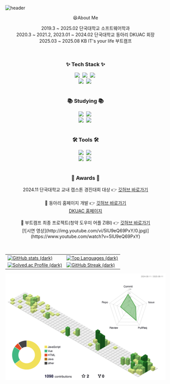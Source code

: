 ![header](https://capsule-render.vercel.app/api?type=waving&color=0:87CEEB,100:00BFFF&height=250&section=header&text=Welcome%20to%20Seonghoon's%20GitHub&fontSize=50&fontAlign=50&fontAlignY=35&fontColor=ffffff&animation=fadeIn)
<br>
<div align="center">
  😆About Me
  
  <br>
  
  2019.3 ~ 2025.02 단국대학교 소프트웨어학과 <br>
  2020.3 ~ 2021.2, 2023.01 ~ 2024.02 단국대학교 동아리 DKUAC 회장 <br>
  2025.03 ~ 2025.08 KB IT's your life 부트캠프
</div>

<br>

<!--내용 부분-->
<h3 align="center">✨ Tech Stack ✨</h3>
<div align="center">
  <img src="https://img.shields.io/badge/react-20232a.svg?style=for-the-badge&logo=react&logoColor=61DAFB" />&nbsp
  <img src="https://img.shields.io/badge/javascript-F7DF1E.svg?style=for-the-badge&logo=javascript&logoColor=20232a" />&nbsp
  <img src="https://img.shields.io/badge/html5-E34F26.svg?style=for-the-badge&logo=html5&logoColor=white" />&nbsp
</div>

<div align="center">
  <img src="https://img.shields.io/badge/css3-1572B6.svg?style=for-the-badge&logo=css3&logoColor=white" />&nbsp
  <img src="https://img.shields.io/badge/react%20native-20232a.svg?style=for-the-badge&logo=react%20native&logoColor=61DAFB" />&nbsp
</div>

<br>

<h3 align="center">📚 Studying 📚</h3>
<div align="center">
  <img src="https://img.shields.io/badge/typescript-007ACC.svg?style=for-the-badge&logo=typescript&logoColor=white" />&nbsp
  <img src="https://img.shields.io/badge/Python-3776AB?style=for-the-badge&logo=python&logoColor=white" />&nbsp
</div>
<div align="center">
  <img src="https://img.shields.io/badge/vue.js-4FC08D.svg?style=for-the-badge&logo=vue.js&logoColor=white" />&nbsp
  <img src="https://img.shields.io/badge/node.js-339933.svg?style=for-the-badge&logo=node.js&logoColor=white" />&nbsp
</div>

<br>

<h3 align="center">🛠 Tools 🛠</h3>
<div align="center">
  <img src="https://img.shields.io/badge/git-F05033.svg?style=for-the-badge&logo=git&logoColor=white" />&nbsp
  <img src="https://img.shields.io/badge/github-181717.svg?style=for-the-badge&logo=github&logoColor=white" />&nbsp
</div>

<div align="center">
  <img src="https://img.shields.io/badge/Notion-0f172a.svg?style=for-the-badge&logo=notion&logoColor=white" />&nbsp
  <img src="https://img.shields.io/badge/figma-F24E1E.svg?style=for-the-badge&logo=figma&logoColor=white" />&nbsp
</div>

<br>

<h3 align="center">🏅 Awards 🏅</h3>
<div align="center">
  2024.11 단국대학교 교내 캡스톤 경진대회 대상 👉 
  <a href="https://github.com/Hiking-Planner" target="_blank"><u>깃허브 바로가기</u></a>
</div>

<br>

<div align="center">
  🏢 동아리 홈페이지 개발 👉 
  <a href="https://github.com/DKUAC" target="_blank"><u>깃허브 바로가기</u></a><br>
  <a href="https://dkuac.co.kr" target="_blank"><u>DKUAC 홈페이지</u></a>
</div>
<br>
<div align="center">
  🏢 부트캠프 최종 프로젝트(청약 도우미 어플 ZIBI) 👉 
  <a href="https://github.com/PJT-16-3" target="_blank"><u>깃허브 바로가기</u></a><br>
  [![시연 영상](http://img.youtube.com/vi/5IU9eQ69PxY/0.jpg)](https://www.youtube.com/watch?v=5IU9eQ69PxY)
</div>
<br>
<br>

<!-- 2x2 그리드 -->
<table align="center">
  <tr>
    <td>
      <a href="https://github.com/seonghoon1201/github-readme-stats">
        <img
          src="https://github-readme-stats.vercel.app/api?username=seonghoon1201&show_icons=true&hide_border=true&theme=dark&bg_color=00000000"
          width="420"
          alt="GitHub stats (dark)"
        />
      </a>
    </td>
    <td>
      <a href="https://github.com/seonghoon1201/github-readme-stats">
        <img
          src="https://github-readme-stats.vercel.app/api/top-langs/?username=seonghoon1201&layout=compact&hide_border=true&theme=dark&bg_color=00000000"
          width="420"
          alt="Top Languages (dark)"
        />
      </a>
    </td>
  </tr>
  <tr>
    <td>
      <a href="https://solved.ac/hooni7007" target="_blank">
        <img
          src="https://mazassumnida.wtf/api/v2/generate_badge?boj=hooni7007&theme=dark"
          width="420"
          alt="Solved.ac Profile (dark)"
        />
      </a>
    </td>
    <td>
      <a href="https://git.io/streak-stats">
        <img
          src="https://streak-stats.demolab.com?user=seonghoon1201&hide_border=true&theme=dark&background=00000000"
          width="420"
          alt="GitHub Streak (dark)"
        />
      </a>
    </td>
  </tr>
</table>

![](./profile-3d-contrib/profile-green-animate.svg)
